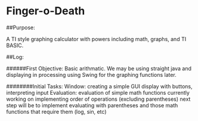 Finger-o-Death
==============
##Purpose:

A TI style graphing calculator with powers including math, graphs, and TI BASIC.

##Log:

######First Objective: Basic arithmatic. 
We may be using straight java and displaying in processing using Swing for the graphing functions later.

########Initial Tasks:
Window: creating a simple GUI display with buttons, interpreting input
Evaluation: evaluation of simple math functions
            currently working on implementing order of operations (excluding parentheses)
            next step will be to implement evaluating with parentheses and those math functions that require them (log,              sin, etc)

